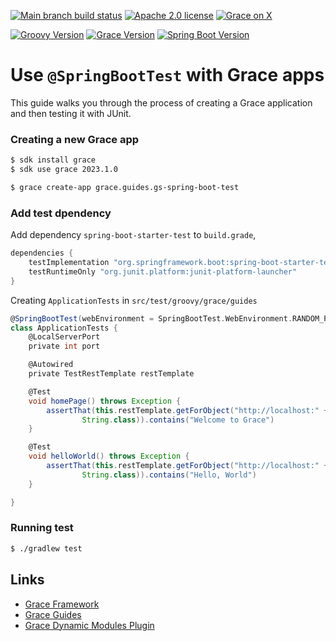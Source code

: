 [![Main branch build status](https://github.com/grace-guides/gs-spring-boot-test/workflows/Grace%20CI/badge.svg?style=flat)](https://github.com/grace-guides/gs-spring-boot-test/actions?query=workflow%3A%Grace+CI%22)
[![Apache 2.0 license](https://img.shields.io/badge/License-APACHE%202.0-green.svg?logo=APACHE&style=flat)](https://opensource.org/licenses/Apache-2.0)
[![Grace on X](https://img.shields.io/twitter/follow/graceframework?style=social)](https://twitter.com/graceframework)

[![Groovy Version](https://img.shields.io/badge/Groovy-4.0.24-blue?style=flat&color=4298b8)](https://groovy-lang.org/releasenotes/groovy-4.0.html)
[![Grace Version](https://img.shields.io/badge/Grace-2023.1.0-blue?style=flat&color=f49b06)](https://github.com/graceframework/grace-framework/releases/tag/v2023.1.0)
[![Spring Boot Version](https://img.shields.io/badge/Spring_Boot-3.1.12-blue?style=flat&color=6db33f)](https://github.com/spring-projects/spring-boot/releases)

# Use `@SpringBootTest` with Grace apps

This guide walks you through the process of creating a Grace application and then testing it with JUnit.

### Creating a new Grace app

```bash
$ sdk install grace
$ sdk use grace 2023.1.0

$ grace create-app grace.guides.gs-spring-boot-test
```

### Add test dpendency

Add dependency `spring-boot-starter-test` to `build.grade`,

```gradle
dependencies {
    testImplementation "org.springframework.boot:spring-boot-starter-test"
    testRuntimeOnly "org.junit.platform:junit-platform-launcher"
}
```

Creating `ApplicationTests` in `src/test/groovy/grace/guides`

```groovy
@SpringBootTest(webEnvironment = SpringBootTest.WebEnvironment.RANDOM_PORT)
class ApplicationTests {
    @LocalServerPort
    private int port

    @Autowired
    private TestRestTemplate restTemplate

    @Test
    void homePage() throws Exception {
        assertThat(this.restTemplate.getForObject("http://localhost:" + port + "/",
                String.class)).contains("Welcome to Grace")
    }

    @Test
    void helloWorld() throws Exception {
        assertThat(this.restTemplate.getForObject("http://localhost:" + port + "/hello",
                String.class)).contains("Hello, World")
    }

}
```

### Running test

```bash
$ ./gradlew test
```


## Links

- [Grace Framework](https://github.com/graceframework/grace-framework)
- [Grace Guides](https://github.com/grace-guides)
- [Grace Dynamic Modules Plugin](https://github.com/grace-plugins/grace-dynamic-modules)
